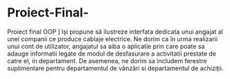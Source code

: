 # Proiect-Final-
Proiect final OOP ] își propune să ilustreze interfata dedicata unui angajat al unei companii ce produce cablaje electrice. Ne dorim ca în urma realizarii unui cont de utilizator, angajatul sa aiba o aplicatie prin care poate sa adauge informatii legate de modul de desfasurare a activitatii prestate de catre el, in departament. De asemenea, ne dorim sa includem ferestre suplimentare pentru departamentul de vânzări si departamentul de achiziții. 
